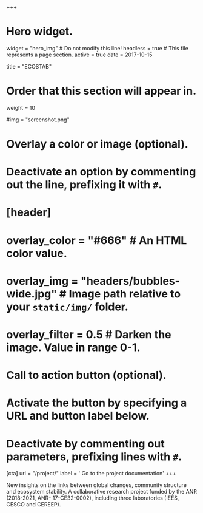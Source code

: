 +++
# Hero widget.
widget = "hero_img"  # Do not modify this line!
headless = true  # This file represents a page section.
active = true
date = 2017-10-15

title = "ECOSTAB"

# Order that this section will appear in.
weight = 10

#img = "screenshot.png"

# Overlay a color or image (optional).
#   Deactivate an option by commenting out the line, prefixing it with `#`.
# [header]
#  overlay_color = "#666"  # An HTML color value.
#  overlay_img = "headers/bubbles-wide.jpg"  # Image path relative to your `static/img/` folder.
#  overlay_filter = 0.5  # Darken the image. Value in range 0-1.

# Call to action button (optional).
#   Activate the button by specifying a URL and button label below.
#   Deactivate by commenting out parameters, prefixing lines with `#`.
[cta]
  url = "/project/"
  label = '<i class="fas fa-download"></i> Go to the project documentation'
+++

New insights on the links between global changes, community
structure and ecosystem stability. A collaborative research project funded by
the ANR (2018-2021, ANR- 17-CE32-0002), including three laboratories (IEES,
CESCO and CEREEP). 
